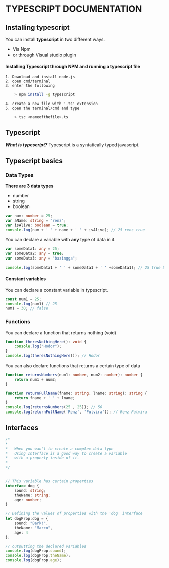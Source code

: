 # TYPESCRIPT DOCUMENTATION

## Installing typescript
You can install __typescript__ in two different ways. 
* Via Npm 
* or through Visual studio plugin

#### Installing Typescript through NPM and running a typescript file

    1. Download and install node.js
    2. open cmd/terminal
    3. enter the following
```bash
    > npm install -g typescript
```
    4. create a new file with '.ts' extension
    5. open the terminal/cmd and type
```bash
    > tsc <nameofthefile>.ts
```


## Typescript
**_What is typescript?_**
    Typescript is a syntatically typed javascript.

## Typescript basics
### Data Types
**There are 3 data types**
- number
- string
- boolean

```typescript
var num: number = 25;
var aName: string = "renz";
var isAlive: boolean = true;
console.log(num + ' ' + name + ' ' + isAlive); // 25 renz true
```

You can declare a variable with **any** type of data in it.
```typescript
var someData1: any = 25;
var someData2: any = true;
var someData3: any = "bazingga";

console.log(someData1 + ' ' + someData1 + ' ' +someData1); // 25 true bazingga
```

#### Constant variables
You can declare a constant variable in typescript.
```typescript
const num1 = 25;
console.log(num1) // 25
num1 = 30; // false
```

### Functions
You can declare a function that returns nothing (void)

```typescript
function theresNothingHere(): void {
    console.log("Hodor");
}
console.log(theresNothingHere()); // Hodor 
```

You can also declare functions that returns a certain type of data
```typescript
function returnsNumbers(num1: number, num2: number): number {
    return num1 + num2;
}

function returnFullName(fname: string, lname: string): string {
    return fname + ' ' + lname;
}
console.log(returnsNumbers(25 , 25)); // 50 
console.log(returnFullName('Renz', 'Pulvira')); // Renz Pulvira
``` 


## Interfaces

```typescript
/*
*
*   When you wan't to create a complex data type
*   Using Interface is a good way to create a variable
*   with a property inside of it.
*
*/


// This variable has certain properties
interface dog { 
    sound: string;
    theName: string;
    age: number;
}

// Defining the values of properties with the 'dog' interface
let dogProp:dog = { 
    sound: "Bark!",
    theName: "Marco",
    age: 4
};

// outputting the declared variables
console.log(dogProp.sound);
console.log(dogProp.theName);
console.log(dogProp.age);
```




